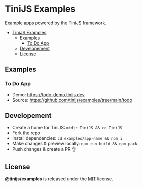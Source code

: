 # TiniJS Examples 

Example apps powered by the TiniJS framework.

- [TiniJS Examples](#tinijs-examples)
  - [Examples](#examples)
    - [To Do App](#to-do-app)
  - [Developement](#developement)
  - [License](#license)

## Examples

### To Do App

- Demo: <https://todo-demo.tinijs.dev>
- Source: <https://github.com/tinijs/examples/tree/main/todo>

## Developement

- Create a home for TiniJS: `mkdir TiniJS && cd TiniJS`
- Fork the repo
- Install dependencies: `cd examples/app-name && npm i`
- Make changes & preview locally: `npm run build && npm pack`
- Push changes & create a PR 👌

## License

**@tinijs/examples** is released under the [MIT](https://github.com/tinijs/examples/blob/master/LICENSE) license.
